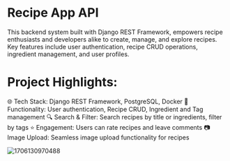 # Recipe App API 
This backend system built with Django REST Framework, empowers recipe enthusiasts and developers alike to create, manage, and explore recipes. Key features include user authentication, recipe CRUD operations, ingredient management, and user profiles.

# Project Highlights:

🌐 Tech Stack: Django REST Framework, PostgreSQL, Docker
🚀 Functionality: User authentication, Recipe CRUD, Ingredient and Tag management
🔍 Search & Filter: Search recipes by title or ingredients, filter by tags
⭐ Engagement: Users can rate recipes and leave comments
📷 Image Upload: Seamless image upload functionality for recipes

![1706130970488](https://github.com/sayyam44/recipe-app-api/assets/96288976/717d2de9-ab07-4786-8767-469eeda6a4a4)
